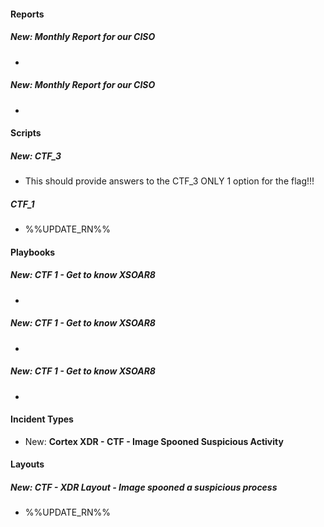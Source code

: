 
#### Reports
##### New: Monthly Report for our CISO
- 
##### New: Monthly Report for our CISO
- 


#### Scripts
##### New: CTF_3
- This should provide answers to the CTF_3
ONLY 1 option for the flag!!!
##### CTF_1
- %%UPDATE_RN%%



#### Playbooks
##### New: CTF 1 - Get to know XSOAR8
- 
##### New: CTF 1 - Get to know XSOAR8
- 
##### New: CTF 1 - Get to know XSOAR8
- 


#### Incident Types
- New: **Cortex XDR - CTF - Image Spooned Suspicious Activity**


#### Layouts
##### New: CTF - XDR Layout - Image spooned a suspicious process
- %%UPDATE_RN%%

